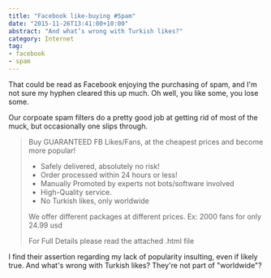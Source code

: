 ```yaml
---
title: "Facebook like-buying #Spam"
date: "2015-11-26T13:41:00+10:00"
abstract: "And what’s wrong with Turkish likes?"
category: Internet
tag:
- facebook
- spam
---
```

That could be read as Facebook enjoying the purchasing of spam, and I'm not sure my hyphen cleared this up much. Oh well, you like some, you lose some.

Our corpoate spam filters do a pretty good job at getting rid of most of the muck, but occasionally one slips through.

> Buy GUARANTEED FB Likes/Fans, 
> at the cheapest prices and become more popular!
> 
> - Safely delivered, absolutely no risk!
> - Order processed within 24 hours or less!
> - Manually Promoted by experts  not bots/software involved
> - High-Quality service.
> - No Turkish likes, only worldwide
>
> We offer different packages at different prices.
> Ex: 2000 fans for only 24.99 usd
>
> For Full Details please read the attached .html file

I find their assertion regarding my lack of popularity insulting, even if likely true. And what's wrong with Turkish likes? They're not part of "worldwide"?


